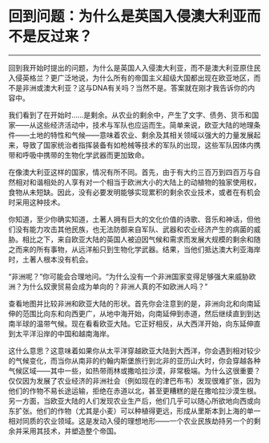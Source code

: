 # 回到问题：为什么是英国入侵澳大利亚而不是反过来？

------

回到我开始时提出的问题，为什么是英国人入侵澳大利亚，而不是澳大利亚原住民入侵英格兰？更广泛地说，为什么所有的帝国主义超级大国都出现在欧亚地区，而不是非洲或澳大利亚？这与DNA有关吗？当然不是。答案就在刚才我告诉你的内容中。

我们看到了在开始时……是剩余。从农业的剩余中，产生了文字、债务、货币和国家——从这些经济活动中，技术与军队也应运而生。简单来说，欧亚大陆的地理条件——土地的特性和气候——意味着农业、剩余及其相关领域以强大的力量发展起来，导致了国家统治者指挥装备有如枪械等技术的军队的出现，这些军队因体内携带和呼吸中携带的生物化学武器而更加致命。

在像澳大利亚这样的国家，情况有所不同。首先，由于有大约三百万到四百万与自然相对和谐相处的人享有对一个相当于欧洲大小的大陆上的动植物的独家使用权，食物从未短缺。因此，没有必要发明能够实现累积的剩余农业技术，或者在有机会时采用这种技术。

你知道，至少你确实知道，土著人拥有巨大的文化价值的诗歌、音乐和神话，但他们没有能力攻击其他民族，也无法防御来自军队、武器和农业经济产生的病菌的威胁。相比之下，来自欧亚大陆的英国人被迫因气候和需求而发展大规模的剩余和随之而来的所有事物，从远洋船只到生物化学武器。结果，当他们抵达澳大利亚海岸时，土著人根本没有机会。

“非洲呢？”你可能会合理地问。“为什么没有一个非洲国家变得足够强大来威胁欧洲？为什么奴隶贸易会成为单向的？非洲人真的不如欧洲人吗？”

查看地图并比较非洲和欧亚大陆的形状。首先你会注意到的是，非洲向北和向南延伸的范围比向东和向西更广，从地中海开始，向南延伸到赤道，然后继续直到到达南半球的温带气候。现在看看欧亚大陆。它正好相反，从大西洋开始，向东延伸直到太平洋沿岸的中国和越南海岸。

这什么意思？这意味着如果你从太平洋穿越欧亚大陆到大西洋，你会遇到相对较少的气候变化，而当你从南非的约翰内斯堡旅行到北非的亚历山大时，你会穿越各种气候区域——其中一些，如热带雨林或撒哈拉沙漠，非常极端。为什么这很重要？仅仅因为发展了农业经济的非洲社会（例如现在的津巴布韦）发现很难扩张，因为他们的作物不易长途运输，拒绝在赤道以北，甚至更糟糕的是在撒哈拉沙漠生根。另一方面，当欧亚大陆的人们发现农业生产后，他们几乎可以随心所欲地向西或向东扩张。他们的作物（尤其是小麦）可以种植得更远，形成从里斯本到上海的单一相对同质的农业领域。这是发动入侵的理想地形——一个农业民族劫持另一个的剩余并采用其技术，并塑造整个帝国。

